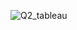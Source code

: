 ![Q2_tableau](https://user-images.githubusercontent.com/104685968/197110605-4ab22e07-86b6-416b-83d4-082e5f4b63cf.jpg)

